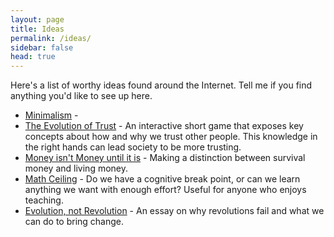 ```yaml
---
layout: page
title: Ideas
permalink: /ideas/
sidebar: false
head: true
---
```


Here's a list of worthy ideas found around the Internet. Tell me if you find anything you'd like to see up here.

* [Minimalism](https://minimalism.life/journal/) - 
* [The Evolution of Trust](http://ncase.me/trust/) - An interactive short game that exposes key concepts about how and why we trust other people. This knowledge in the right hands can lead society to be more trusting.
* [Money isn't Money until it is](https://medium.com/@conradshaw/money-isnt-money-97722fe87025) - Making a distinction between survival money and living money.
* [Math Ceiling](https://mathwithbaddrawings.com/2015/04/08/the-math-ceiling-wheres-your-cognitive-breaking-point/) - Do we have a cognitive break point, or can we learn anything we want with enough effort? Useful for anyone who enjoys teaching.
* [Evolution, not Revolution](http://blog.ncase.me/evolution-not-revolution/) - An essay on why revolutions fail and what we can do to bring change.